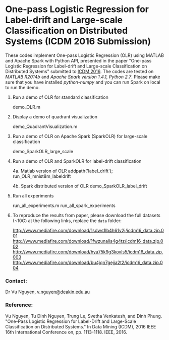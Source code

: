 One-pass Logistic Regression for Label-drift and Large-scale Classification on Distributed Systems (ICDM 2016 Submission)
===========================

These codes implement One-pass Logistic Regression (OLR) using MATLAB and Apache Spark with Python API, presented in the paper "One-pass Logistic Regression for Label-drift and Large-scale Classification on Distributed Systems" submitted to [ICDM 2016](http://icdm2016.eurecat.org/). The codes are tested on *MATLAB R2014b* and *Apache Spark version 1.4.1, Python 2.7*. Please make sure that you have installed *python-numpy* and you can run Spark on local to run the demo.

1. Run a demo of OLR for standard classification
	
	demo_OLR.m

2. Display a demo of quadrant visualization

	demo_QuadrantVisualization.m

3. Run a demo of OLR on Apache Spark (SparkOLR) for large-scale classification
	
	demo_SparkOLR_large_scale

4. Run a demo of OLR and SparkOLR for label-drift classification
	
	4a. Matlab version of OLR
	addpath('label_drift');
	run_OLR_mnist8m_labeldrift
	
	4b. Spark distributed version of OLR
	demo_SparkOLR_label_drift
	
5. Run all experiments

	run_all_experiments.m
	run_all_spark_experiments

6. To reproduce the results from paper, please download the full datasets (~10G) at the following links, replace the `data` folder:

	http://www.mediafire.com/download/1sdws1lb4h61v2j/icdm16_data.zip.001
	http://www.mediafire.com/download/1fwzunalls4g4tz/icdm16_data.zip.002
	http://www.mediafire.com/download/hya75k9g3kovls5/icdm16_data.zip.003
	http://www.mediafire.com/download/bu4jqn7gejja2t2/icdm16_data.zip.004



### Contact:
Dr Vu Nguyen, v.nguyen@deakin.edu.au

### Reference:
Vu Nguyen, Tu Dinh Nguyen, Trung Le, Svetha Venkatesh, and Dinh Phung. "One-Pass Logistic Regression for Label-Drift and Large-Scale Classification on Distributed Systems." In Data Mining (ICDM), 2016 IEEE 16th International Conference on, pp. 1113-1118. IEEE, 2016.
